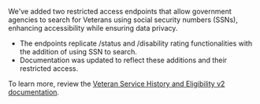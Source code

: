 We've added two restricted access endpoints that allow government agencies to search for Veterans using social security numbers (SSNs), enhancing accessibility while ensuring data privacy.
* The endpoints replicate /status and /disability rating functionalities with the addition of using SSN to search.
* Documentation was updated to reflect these additions and their restricted access.

To learn more, review the [Veteran Service History and Eligibility v2 documentation](https://developer.va.gov/explore/api/veteran-service-history-and-eligibility/docs?version=current). 

